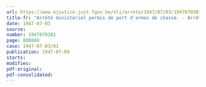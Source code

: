 ```yaml
---
url: https://www.ejustice.just.fgov.be/eli/arrete/1947/07/03/1947070301/justel
title-fr: "Arrêté ministériel permis de port d'armes de chasse. - Arrêté ministériel fixant la composition de la Commission prévue par l'article 3 de l'Arrêté du Régent du 24 juin 1947"
date: 1947-07-03
source:
number: 1947070301
page: 888888
case: 1947-07-03/01
publication: 1947-07-09
starts:
modifies:
pdf-original:
pdf-consolidated:
---
```



